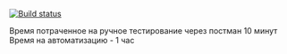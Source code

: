 [![Build status](https://ci.appveyor.com/api/projects/status/55g0ir8i8265wh09?svg=true)](https://ci.appveyor.com/project/NataliaKuzmicheva/patterns-task2)

Время потраченное на ручное тестирование через постман 10 минут
Время на автоматизацию - 1 час
